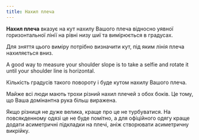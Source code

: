 ```yaml
---
title: Нахил плеча
---
```


**Нахил плеча** вказує на кут нахилу Вашого плеча відносно уявної горизонтальної лінії на рівні низу шиї та вимірюється в градусах.

Для зняття цього виміру потрібно визначити кут, під яким лінія плеча нахиляється вниз.

A good way to measure your shoulder slope is to take a selfie and rotate it until your shoulder line is horizontal.

Кількість градусів такого повороту і буде кутом нахилу Вашого плеча.

<Note>

Майже всі люди мають трохи різний нахил плечей з обох боків.
Це тому, що Ваша домінантна рука більш виражена.

Якщо різниця не дуже велика, краще про це не турбуватися.
На повсякденному одязі це не буде помітно, а для офіційного одягу краще додати
асиметричні підкладки на плечі, аніж створювати асиметричну викрійку.

</Note>
<MeasieImage />
